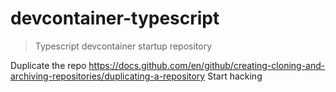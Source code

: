 # devcontainer-typescript

> Typescript devcontainer startup repository

Duplicate the repo https://docs.github.com/en/github/creating-cloning-and-archiving-repositories/duplicating-a-repository
Start hacking
